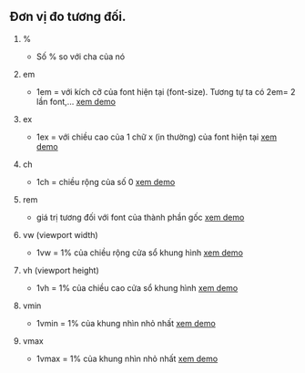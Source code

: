 ## Đơn vị đo tương đối.

1. %

	- Số % so với cha của nó

2. em

	- 1em = với kích cỡ của font hiện tại (font-size). Tương tự ta có 2em= 2 lần font,... [xem demo](https://toidicode.com/live/?id=405)

3. ex

	- 1ex = với chiều cao của 1 chữ x (in thường) của font hiện tại [xem demo](https://toidicode.com/live/?id=406)

4. ch

	- 1ch = chiều rộng của số 0 [xem demo](https://toidicode.com/live/?id=407)

5. rem

	- giá trị tương đối với font của thành phần gốc [xem demo](https://toidicode.com/live/?id=408)

6. vw (viewport width)

	- 1vw = 1% của chiều rộng cửa sổ khung hình [xem demo](https://toidicode.com/live/?id=409)

7. vh (viewport height)

	- 1vh = 1% của chiều cao cửa sổ khung hình [xem demo](https://toidicode.com/live/?id=410)

8. vmin

	- 1vmin = 1% của khung nhìn nhỏ nhất [xem demo](https://toidicode.com/live/?id=411)

9. vmax

	- 1vmax = 1% của khung nhìn nhỏ nhất [xem demo](https://toidicode.com/live/?id=412)
